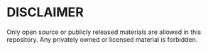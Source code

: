 # DISCLAIMER

Only open source or publicly released materials are allowed in this repository. Any privately owned or licensed material is forbidden.
